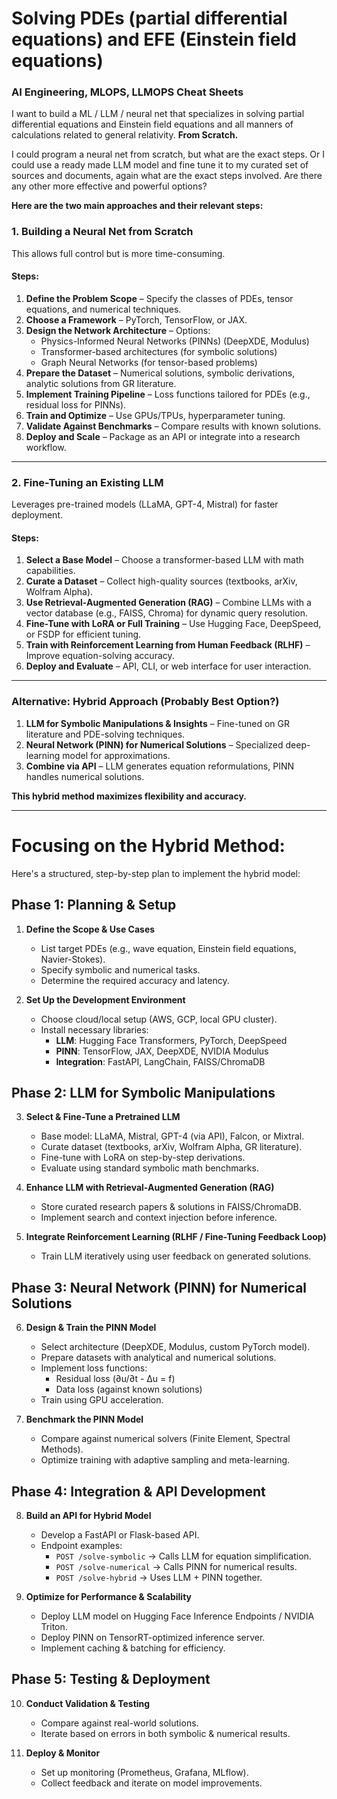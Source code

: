 # Solving PDEs (partial differential equations) and EFE (Einstein field equations)
### AI Engineering, MLOPS, LLMOPS Cheat Sheets

I want to build a ML / LLM / neural net that specializes in solving partial differential equations and Einstein field equations and all manners of calculations related to general relativity. **From Scratch.**

I could program a neural net from scratch, but what are the exact steps. Or I could use a ready made LLM model and fine tune it to my curated set of sources and documents, again what are the exact steps involved. Are there any other more effective and powerful options?

**Here are the two main approaches and their relevant steps:**

### **1. Building a Neural Net from Scratch**
This allows full control but is more time-consuming.

#### **Steps:**
1. **Define the Problem Scope** – Specify the classes of PDEs, tensor equations, and numerical techniques.
2. **Choose a Framework** – PyTorch, TensorFlow, or JAX.
3. **Design the Network Architecture** – Options:
   - Physics-Informed Neural Networks (PINNs) (DeepXDE, Modulus)
   - Transformer-based architectures (for symbolic solutions)
   - Graph Neural Networks (for tensor-based problems)
4. **Prepare the Dataset** – Numerical solutions, symbolic derivations, analytic solutions from GR literature.
5. **Implement Training Pipeline** – Loss functions tailored for PDEs (e.g., residual loss for PINNs).
6. **Train and Optimize** – Use GPUs/TPUs, hyperparameter tuning.
7. **Validate Against Benchmarks** – Compare results with known solutions.
8. **Deploy and Scale** – Package as an API or integrate into a research workflow.

---

### **2. Fine-Tuning an Existing LLM**
Leverages pre-trained models (LLaMA, GPT-4, Mistral) for faster deployment.

#### **Steps:**
1. **Select a Base Model** – Choose a transformer-based LLM with math capabilities.
2. **Curate a Dataset** – Collect high-quality sources (textbooks, arXiv, Wolfram Alpha).
3. **Use Retrieval-Augmented Generation (RAG)** – Combine LLMs with a vector database (e.g., FAISS, Chroma) for dynamic query resolution.
4. **Fine-Tune with LoRA or Full Training** – Use Hugging Face, DeepSpeed, or FSDP for efficient tuning.
5. **Train with Reinforcement Learning from Human Feedback (RLHF)** – Improve equation-solving accuracy.
6. **Deploy and Evaluate** – API, CLI, or web interface for user interaction.

---

### **Alternative: Hybrid Approach (Probably Best Option?)**
1. **LLM for Symbolic Manipulations & Insights** – Fine-tuned on GR literature and PDE-solving techniques.
2. **Neural Network (PINN) for Numerical Solutions** – Specialized deep-learning model for approximations.
3. **Combine via API** – LLM generates equation reformulations, PINN handles numerical solutions.

**This hybrid method maximizes flexibility and accuracy.**

---
# 
# 
# **Focusing on the Hybrid Method:**
Here's a structured, step-by-step plan to implement the hybrid model:

## **Phase 1: Planning & Setup**
1. **Define the Scope & Use Cases**
   - List target PDEs (e.g., wave equation, Einstein field equations, Navier-Stokes).
   - Specify symbolic and numerical tasks.
   - Determine the required accuracy and latency.

2. **Set Up the Development Environment**
   - Choose cloud/local setup (AWS, GCP, local GPU cluster).
   - Install necessary libraries:
     - **LLM**: Hugging Face Transformers, PyTorch, DeepSpeed
     - **PINN**: TensorFlow, JAX, DeepXDE, NVIDIA Modulus
     - **Integration**: FastAPI, LangChain, FAISS/ChromaDB


## **Phase 2: LLM for Symbolic Manipulations**
3. **Select & Fine-Tune a Pretrained LLM**
   - Base model: LLaMA, Mistral, GPT-4 (via API), Falcon, or Mixtral.
   - Curate dataset (textbooks, arXiv, Wolfram Alpha, GR literature).
   - Fine-tune with LoRA on step-by-step derivations.
   - Evaluate using standard symbolic math benchmarks.

4. **Enhance LLM with Retrieval-Augmented Generation (RAG)**
   - Store curated research papers & solutions in FAISS/ChromaDB.
   - Implement search and context injection before inference.

5. **Integrate Reinforcement Learning (RLHF / Fine-Tuning Feedback Loop)**
   - Train LLM iteratively using user feedback on generated solutions.


## **Phase 3: Neural Network (PINN) for Numerical Solutions**
6. **Design & Train the PINN Model**
   - Select architecture (DeepXDE, Modulus, custom PyTorch model).
   - Prepare datasets with analytical and numerical solutions.
   - Implement loss functions:
     - Residual loss (∂u/∂t - Δu = f)
     - Data loss (against known solutions)
   - Train using GPU acceleration.

7. **Benchmark the PINN Model**
   - Compare against numerical solvers (Finite Element, Spectral Methods).
   - Optimize training with adaptive sampling and meta-learning.


## **Phase 4: Integration & API Development**
8. **Build an API for Hybrid Model**
   - Develop a FastAPI or Flask-based API.
   - Endpoint examples:
     - `POST /solve-symbolic` → Calls LLM for equation simplification.
     - `POST /solve-numerical` → Calls PINN for numerical results.
     - `POST /solve-hybrid` → Uses LLM + PINN together.

9. **Optimize for Performance & Scalability**
   - Deploy LLM model on Hugging Face Inference Endpoints / NVIDIA Triton.
   - Deploy PINN on TensorRT-optimized inference server.
   - Implement caching & batching for efficiency.


## **Phase 5: Testing & Deployment**
10. **Conduct Validation & Testing**
    - Compare against real-world solutions.
    - Iterate based on errors in both symbolic & numerical results.

11. **Deploy & Monitor**
    - Set up monitoring (Prometheus, Grafana, MLflow).
    - Collect feedback and iterate on model improvements.
